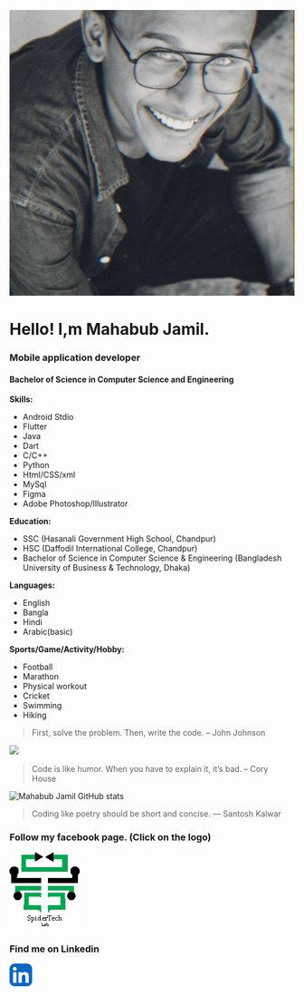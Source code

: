 ![Mahabub Jamil](me.jpg)
# Hello! I,m Mahabub Jamil.

### **Mobile application developer**
#### Bachelor of Science in Computer Science and Engineering


**Skills:**
- Android Stdio
- Flutter
- Java
- Dart
- C/C++
- Python
- Html/CSS/xml
- MySql
- Figma
- Adobe Photoshop/Illustrator

**Education:**
- SSC (Hasanali Government High School, Chandpur)
- HSC (Daffodil International College, Chandpur)
- Bachelor of Science in Computer Science & Engineering (Bangladesh University of Business & Technology, Dhaka)

**Languages:**
- English
- Bangla
- Hindi
- Arabic(basic)

**Sports/Game/Activity/Hobby:**
- Football
- Marathon
- Physical workout
- Cricket
- Swimming
- Hiking

> First, solve the problem. Then, write the code. – John Johnson

<img src="https://github-readme-stats.vercel.app/api/top-langs/?username=MrError10" />

> Code is like humor. When you have to explain it, it’s bad. – Cory House

![Mahabub Jamil GitHub stats](https://github-readme-stats.vercel.app/api?username=MrError10&theme=radical&show_icons=true)

> Coding like poetry should be short and concise. ― Santosh Kalwar

### Follow my facebook page. (Click on the logo)
[![My facebook page](stl.png)](https://www.facebook.com/mmspidertechlab)
### Find me on Linkedin
[![Linkedin Profile](linkedin.png)](https://www.linkedin.com/in/rmahabub03)
